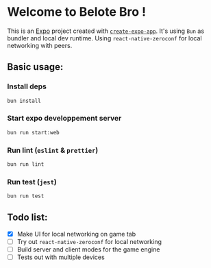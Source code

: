 # Welcome to Belote Bro !

This is an [Expo](https://expo.dev) project created with [`create-expo-app`](https://www.npmjs.com/package/create-expo-app). It's using `Bun` as bundler and local dev runtime.
Using `react-native-zeroconf` for local networking with peers.

## Basic usage:

### Install deps

```bash
bun install
```

### Start expo developpement server

```bash
bun run start:web
``` 

### Run lint (`eslint` & `prettier`)

```bash
bun run lint
``` 

### Run test (`jest`)

```bash
bun run test
``` 

## Todo list:

- [X] Make UI for local networking on game tab
- [ ] Try out `react-native-zeroconf` for local networking
- [ ] Build server and client modes for the game engine
- [ ] Tests out with multiple devices